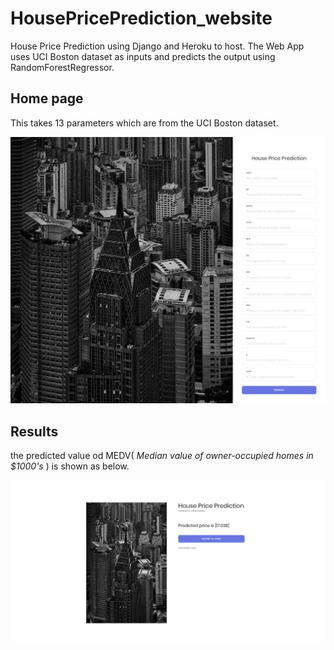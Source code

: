 # HousePricePrediction_website
House Price Prediction using Django and Heroku to host. 
The Web App uses UCI Boston dataset as inputs and predicts the output using RandomForestRegressor.

## Home page
This takes 13 parameters which are from the UCI Boston dataset.

<span style="display:block;text-align:center">![](images/home.png)</span>

## Results
the predicted value od MEDV( _Median value of owner-occupied homes in $1000's_ ) is shown as below.

<span style="display:block;text-align:center">![](images/result.png)</span>
